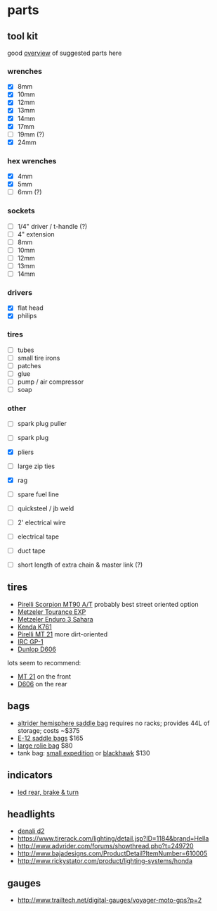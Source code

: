 # parts

## tool kit

good [overview](http://www.advrider.com/forums/showthread.php?t=262998) of
suggested parts here

### wrenches

- [x] 8mm
- [x] 10mm
- [x] 12mm
- [x] 13mm
- [x] 14mm
- [x] 17mm
- [ ] 19mm (?)
- [x] 24mm

### hex wrenches

- [x] 4mm
- [x] 5mm
- [ ] 6mm (?)

### sockets

- [ ] 1/4" driver / t-handle (?)
- [ ] 4" extension
- [ ] 8mm
- [ ] 10mm
- [ ] 12mm
- [ ] 13mm
- [ ] 14mm

### drivers

- [x] flat head
- [x] philips

### tires

- [ ] tubes
- [ ] small tire irons
- [ ] patches
- [ ] glue
- [ ] pump / air compressor
- [ ] soap

### other

- [ ] spark plug puller
- [ ] spark plug
- [x] pliers
- [ ] large zip ties
- [x] rag
- [ ] spare fuel line
- [ ] quicksteel / jb weld
- [ ] 2' electrical wire
- [ ] electrical tape
- [ ] duct tape
- [ ] short length of extra chain & master link (?)


## tires

- [Pirelli Scorpion MT90 A/T][scorpion] probably best street oriented option
- [Metzeler Tourance EXP](http://www.bikebandit.com/tires-tubes/motorcycle-tires/metzeler-tourance-exp-motorcycle-tire)
- [Metzeler Enduro 3 Sahara](http://www.bikebandit.com/tires-tubes/motorcycle-tires/metzeler-enduro-3-sahara-motorcycle-tire?b=156390)
- [Kenda K761](http://www.bikebandit.com/tires-tubes/motorcycle-tires/kenda-k761-dual-sport-tire?b=3077746)
- [Pirelli MT 21][mt21] more dirt-oriented
- [IRC GP-1](http://www.bikebandit.com/tires-tubes/motorcycle-tires/irc-gp-110-motorcycle-tire?b=45066)
- [Dunlop D606][d606]

lots seem to recommend:
- [MT 21][mt21] on the front
- [D606][d606] on the rear

[mt21]: http://www.motorcycle-superstore.com/5416/i/pirelli-mt-21-rallycross-rear-tire
[d606]: http://www.bikebandit.com/tires-tubes/motorcycle-tires/dunlop-d606-motorcycle-tire
[scorpion]: http://www.bikebandit.com/tires-tubes/motorcycle-tires/pirelli-scorpion-mt90-a-t-motorcycle-tire?b=275578


## bags

- [altrider hemisphere saddle bag](http://www.altrider.com/altrider-hemisphere-saddlebag/pid/1467/cid/14)
  requires no racks; provides 44L of storage; costs ~$375
- [E-12 saddle bags](http://wolfmanluggage.com/products/e-12-saddle-bags) $165
- [large rolie bag](http://wolfmanluggage.com/products/large-rolie-bag) $80
- tank bag: [small expedition](http://wolfmanluggage.com/products/small-expedition-tank-bag)
  or [blackhawk](http://wolfmanluggage.com/products/blackhawk-tank-bag) $130

## indicators

- [led rear, brake & turn](http://www.twistedthrottle.com/admore-lighting-led-light-bar-mini-with-running-brake-and-progressive-amber-turn-signals)


## headlights

- [denali d2](http://www.twistedthrottle.com/denali-d2d-dual-intensity-led-lighting-2-light-kit-with-full-wiring-harness-and-m8-mount)
- https://www.tirerack.com/lighting/detail.jsp?ID=1184&brand=Hella
- http://www.advrider.com/forums/showthread.php?t=249720
- http://www.bajadesigns.com/ProductDetail?ItemNumber=610005
- http://www.rickystator.com/product/lighting-systems/honda

## gauges

- http://www.trailtech.net/digital-gauges/voyager-moto-gps?p=2
